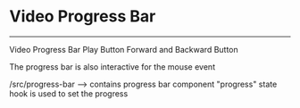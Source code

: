 # Video Progress Bar
---

Video Progress Bar
Play Button
Forward and Backward Button

The progress bar is also interactive for the mouse event

/src/progress-bar --> contains progress bar component
"progress" state hook is used to set the progress